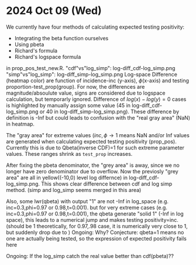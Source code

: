 2024 Oct 09 (Wed)
=================

We currently have four methods of calculating expected testing positivity:
* Integrating the beta function ourselves
* Using pbeta
* Richard's formula
* Richard's logspace formula

in prop_pos_test_new.R.
    "cdf"vs"log_simp": log-diff_cdf-log_simp.png
    "simp"vs"log_simp": log-diff_simp-log_simp.png
    Log-space Difference (heatmap color) are function of incidence-inc (y-axis), $\phi$(x-axis) and testing proportion-test_prop(group).
    For now, the differences are magnitude/absoulute value, signs are considered due to logspace calculation, but temporarly ignored.
    Difference of $log(x)-log(y)=0$ cases is highlighted by manually assign some value ($45$ in log-diff_cdf-log_simp.png or $40$ in log-diff_simp-log_simp.png). These difference by definition is -Inf but could leads to confusion with the "real gray area" (NaN) in heatmap.


The "gray area" for extreme values ($inc, \phi \rightarrow 1$ means NaN and/or Inf values are generated when calculating expected testing positivity (prop_pos).  Currently this is due to Qbeta(inverse CDF)=1 for such extreme parameter values. These ranges shrink as `test_prop` increases.

After fixing the pbeta denominator, the "grey area" is away, since we no longer have zero denominator due to overflow.
Now the previosly "grey area" are all in yellow((-10,0) level log differnce) in log-diff_cdf-log_simp.png. This shows clear difference between cdf and log simp method. (simp and log_simp seems merged in this area)

Also, some lwr(qbeta) with output "1" are not -Inf in log_space (e.g. inc=0.3,phi=0.97 or 0.98,t=0.001). but for very extreme cases (e.g. inc=0.3,phi=0.97 or 0.98,t=0.001), the qbeta generate "solid 1" (-Inf in log space), this leads to a numerical jump and makes testing positivity=inc. (should be 1 theoretically, for 0.97,.98 case, it is numerically very close to 1, but suddenly drop due to )
Ongoing: Why? 
Conjecture: qbeta=1 means no one are actually being tested, so the expression of expected positivity fails here

Ongoing: If the log_simp catch the real value better than cdf(pbeta)?? 
